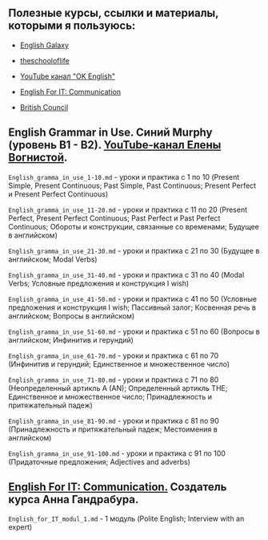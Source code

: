 ## Полезные курсы, ссылки и материалы, которыми я пользуюсь:

- [English Galaxy](https://apps.apple.com/ru/app/eg-%D0%B0%D0%BD%D0%B3%D0%BB%D0%B8%D0%B9%D1%81%D0%BA%D0%B8%D0%B9-%D1%8F%D0%B7%D1%8B%D0%BA-%D1%83%D1%87%D0%B8%D0%BC-%D1%81%D0%BB%D0%BE%D0%B2%D0%B0/id1531458404)

- [theschooloflife](https://www.theschooloflife.com/)

- [YouTube канал "OK English"](https://www.youtube.com/c/Ok-englishRu)

- [English For IT: Communication](https://english4it.online/communication-ru)

- [British Council](https://learnenglishteens.britishcouncil.org/)

## English Grammar in Use. Синий Murphy (уровень B1 - B2). [YouTube-канал Елены Вогнистой](https://www.youtube.com/playlist?list=PLYB0SmefqEsk6b6PRR8mai1oetrWyH7j-).

`English_gramma_in_use_1-10.md` - уроки и практика с 1 по 10 (Present Simple, Present Continuous; Past Simple, Past Continuous; Present Perfect и Present Perfect Continuous)

`English_gramma_in_use_11-20.md` - уроки и практика с 11 по 20 (Present Perfect, Present Perfect Continuous; Past Perfect и Past Perfect Continuous; Обороты и конструкции, связанные со временами; Будущее в английском)

`English_gramma_in_use_21-30.md` - уроки и практика с 21 по 30 (Будущее в английском; Modal Verbs)

`English_gramma_in_use_31-40.md` - уроки и практика с 31 по 40 (Modal Verbs; Условные предложения и конструкция I wish)

`English_gramma_in_use_41-50.md` - уроки и практика с 41 по 50 (Условные предложения и конструкция I wish; Пассивный залог; Косвенная речь в английском; Вопросы в английском)

`English_gramma_in_use_51-60.md` - уроки и практика с 51 по 60 (Вопросы в английском; Инфинитив и герундий)

`English_gramma_in_use_61-70.md` - уроки и практика с 61 по 70 (Инфинитив и герундий; Единственное и множественное число)

`English_gramma_in_use_71-80.md` - уроки и практика с 71 по 80 (Неопределенный артикль A (AN); Определенный артикль THE; Единственное и множественное число; Принадлежность и притяжательный падеж)

`English_gramma_in_use_81-90.md` - уроки и практика с 81 по 90 (Принадлежность и притяжательный падеж; Местоимения в английском)

`English_gramma_in_use_91-100.md` - уроки и практика с 91 по 100 (Придаточные предложения; Adjectives and adverbs)

## [English For IT: Communication.](https://english4it.online/communication-ru) Создатель курса Анна Гандрабура.

`English_for_IT_modul_1.md` - 1 модуль (Polite English; Interview with an expert)
